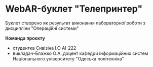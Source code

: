 # WebAR-буклет "Телепринтер"
Буклет створено як результат виконання лабораторної роботи з дисципліни "Операційні системи"

**Команда проєкту**
- студентка Сивізіна І.О АІ-222
- викладач-Блажко О.А.,доцент кафедри інформаційних систем Національного
університету "Одеська політехніка"
